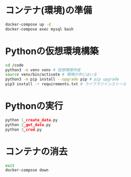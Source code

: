 # コンテナ(環境)の準備

```sh
docker-compose up -d
docker-compose exec mysql bash
```

# Pythonの仮想環境構築

```sh
cd /code
python3 -m venv venv # 仮想環境作成
source venv/bin/activate # 環境の中にはいる
python3 -m pip install --upgrade pip # pip upgrade
pip3 install -r requirements.txt # ライブラリインストール
```

# Pythonの実行

```python
python 1_create_data.py
python 2_get_data.py
python 3_crud.py
```

# コンテナの消去

```sh
exit
docker-compose down
```